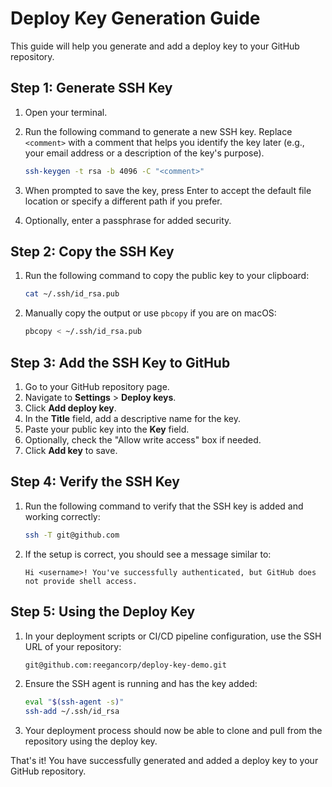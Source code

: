 # Deploy Key Generation Guide

This guide will help you generate and add a deploy key to your GitHub repository.

## Step 1: Generate SSH Key

1. Open your terminal.
2. Run the following command to generate a new SSH key. Replace `<comment>` with a comment that helps you identify the key later (e.g., your email address or a description of the key's purpose).

    ```sh
    ssh-keygen -t rsa -b 4096 -C "<comment>"
    ```

3. When prompted to save the key, press Enter to accept the default file location or specify a different path if you prefer.
4. Optionally, enter a passphrase for added security.

## Step 2: Copy the SSH Key

1. Run the following command to copy the public key to your clipboard:

    ```sh
    cat ~/.ssh/id_rsa.pub
    ```

2. Manually copy the output or use `pbcopy` if you are on macOS:

    ```sh
    pbcopy < ~/.ssh/id_rsa.pub
    ```

## Step 3: Add the SSH Key to GitHub

1. Go to your GitHub repository page.
2. Navigate to **Settings** > **Deploy keys**.
3. Click **Add deploy key**.
4. In the **Title** field, add a descriptive name for the key.
5. Paste your public key into the **Key** field.
6. Optionally, check the "Allow write access" box if needed.
7. Click **Add key** to save.

## Step 4: Verify the SSH Key

1. Run the following command to verify that the SSH key is added and working correctly:

    ```sh
    ssh -T git@github.com
    ```

2. If the setup is correct, you should see a message similar to:

    ```
    Hi <username>! You've successfully authenticated, but GitHub does not provide shell access.
    ```

## Step 5: Using the Deploy Key

1. In your deployment scripts or CI/CD pipeline configuration, use the SSH URL of your repository:

    ```sh
    git@github.com:reegancorp/deploy-key-demo.git
    ```

2. Ensure the SSH agent is running and has the key added:

    ```sh
    eval "$(ssh-agent -s)"
    ssh-add ~/.ssh/id_rsa
    ```

3. Your deployment process should now be able to clone and pull from the repository using the deploy key.

That's it! You have successfully generated and added a deploy key to your GitHub repository.
